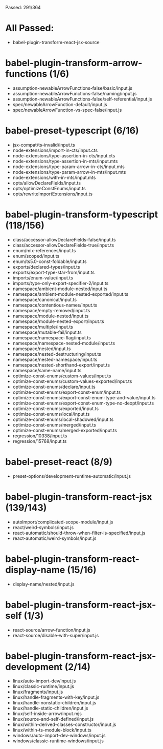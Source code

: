 Passed: 291/364

# All Passed:
* babel-plugin-transform-react-jsx-source


# babel-plugin-transform-arrow-functions (1/6)
* assumption-newableArrowFunctions-false/basic/input.js
* assumption-newableArrowFunctions-false/naming/input.js
* assumption-newableArrowFunctions-false/self-referential/input.js
* spec/newableArrowFunction-default/input.js
* spec/newableArrowFunction-vs-spec-false/input.js

# babel-preset-typescript (6/16)
* jsx-compat/ts-invalid/input.ts
* node-extensions/import-in-cts/input.cts
* node-extensions/type-assertion-in-cts/input.cts
* node-extensions/type-assertion-in-mts/input.mts
* node-extensions/type-param-arrow-in-cts/input.mts
* node-extensions/type-param-arrow-in-mts/input.mts
* node-extensions/with-in-mts/input.mts
* opts/allowDeclareFields/input.ts
* opts/optimizeConstEnums/input.ts
* opts/rewriteImportExtensions/input.ts

# babel-plugin-transform-typescript (118/156)
* class/accessor-allowDeclareFields-false/input.ts
* class/accessor-allowDeclareFields-true/input.ts
* enum/mix-references/input.ts
* enum/scoped/input.ts
* enum/ts5.0-const-foldable/input.ts
* exports/declared-types/input.ts
* exports/export-type-star-from/input.ts
* imports/enum-value/input.ts
* imports/type-only-export-specifier-2/input.ts
* namespace/ambient-module-nested/input.ts
* namespace/ambient-module-nested-exported/input.ts
* namespace/canonical/input.ts
* namespace/contentious-names/input.ts
* namespace/empty-removed/input.ts
* namespace/module-nested/input.ts
* namespace/module-nested-export/input.ts
* namespace/multiple/input.ts
* namespace/mutable-fail/input.ts
* namespace/namespace-flag/input.ts
* namespace/namespace-nested-module/input.ts
* namespace/nested/input.ts
* namespace/nested-destructuring/input.ts
* namespace/nested-namespace/input.ts
* namespace/nested-shorthand-export/input.ts
* namespace/same-name/input.ts
* optimize-const-enums/custom-values/input.ts
* optimize-const-enums/custom-values-exported/input.ts
* optimize-const-enums/declare/input.ts
* optimize-const-enums/export-const-enum/input.ts
* optimize-const-enums/export-const-enum-type-and-value/input.ts
* optimize-const-enums/export-const-enum-type-no-deopt/input.ts
* optimize-const-enums/exported/input.ts
* optimize-const-enums/local/input.ts
* optimize-const-enums/local-shadowed/input.ts
* optimize-const-enums/merged/input.ts
* optimize-const-enums/merged-exported/input.ts
* regression/10338/input.ts
* regression/15768/input.ts

# babel-preset-react (8/9)
* preset-options/development-runtime-automatic/input.js

# babel-plugin-transform-react-jsx (139/143)
* autoImport/complicated-scope-module/input.js
* react/weird-symbols/input.js
* react-automatic/should-throw-when-filter-is-specified/input.js
* react-automatic/weird-symbols/input.js

# babel-plugin-transform-react-display-name (15/16)
* display-name/nested/input.js

# babel-plugin-transform-react-jsx-self (1/3)
* react-source/arrow-function/input.js
* react-source/disable-with-super/input.js

# babel-plugin-transform-react-jsx-development (2/14)
* linux/auto-import-dev/input.js
* linux/classic-runtime/input.js
* linux/fragments/input.js
* linux/handle-fragments-with-key/input.js
* linux/handle-nonstatic-children/input.js
* linux/handle-static-children/input.js
* linux/self-inside-arrow/input.mjs
* linux/source-and-self-defined/input.js
* linux/within-derived-classes-constructor/input.js
* linux/within-ts-module-block/input.ts
* windows/auto-import-dev-windows/input.js
* windows/classic-runtime-windows/input.js

